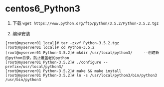 # centos6_Python3
1. 下载
`wget https://www.python.org/ftp/python/3.5.2/Python-3.5.2.tgz`

2. 编译安装
```
[root@myserver01 local]# tar -zxvf Python-3.5.2.tgz
[root@myserver01 local]# cd Python-3.5.2
[root@myserver01 Python-3.5.2]# mkdir /usr/local/python3/     --创建新的python目录，防止覆盖老的python
[root@myserver01 Python-3.5.2]# ./configure --prefix=/usr/local/python3/  
[root@myserver01 Python-3.5.2]# make && make install
[root@myserver01 Python-3.5.2]# ln -s /usr/local/python3/bin/python3 /usr/bin/python3
```
